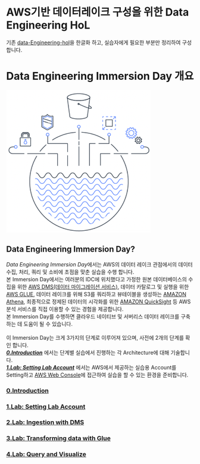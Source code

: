 # AWS기반 데이터레이크 구성을 위한 Data Engineering HoL

기존 [data-Engineering-hol](https://catalog.us-east-1.prod.workshops.aws/workshops/976050cc-0606-4b23-b49f-ca7b8ac4b153/en-US/)을 한글화 하고, 실습자에게 필요한 부분만 정리하여 구성합니다.

# Data Engineering Immersion Day 개요
![대체 텍스트](./images/intro.png)

## Data Engineering Immersion Day?
*Data Engineering Immersion Day*에서는 AWS의 데이터 레이크 관점에서의 데이터 수집, 처리, 쿼리 및 소비에 초점을 맞춘 실습을 수행 합니다.\
본 Immersion Day에서는 여러분의 IDC에 위치했다고 가정한 원본 데이터베이스의 수집을 위한 [AWS DMS(데이터 마이그레이션 서비스)](https://docs.aws.amazon.com/ko_kr/dms/latest/userguide/Welcome.html), 데이터 카탈로그 및 실행을 위한 [AWS GLUE](https://docs.aws.amazon.com/ko_kr/glue/latest/dg/what-is-glue.html), 데이터 레이크를 위해 S3를 쿼리하고 뷰테이블을 생성하는 [AMAZON Athena](https://docs.aws.amazon.com/ko_kr/athena/latest/ug/what-is.html), 최종적으로 정제된 데이터의 시각화를 위한 [AMAZON QuickSight](https://aws.amazon.com/ko/quicksight/) 등 AWS 분석 서비스를 직접 이용할 수 있는 경험을 제공합니다.\
본 Immersion Day를 수행하면 클라우드 네이티브 및 서버리스 데이터 레이크를 구축하는 데 도움이 될 수 있습니다.\
\
이 Immersion Day는 크게 3가지의 단계로 이루어져 있으며, 사전에 2개의 단계를 확인 합니다.\
[*__0.Introduction__*](./detail/introduction.md) 에서는 단계별 실습에서 진행하는 각 Architecture에 대해 기술합니다.\
[*__1.Lab: Setting Lab Account__*](./detail/1.Lab:SettingLabAccount.md) 에서는 AWS에서 제공하는 실습용 Account를 Setting하고 [AWS Web Console](https://signin.aws.amazon.com/signin?redirect_uri=https%3A%2F%2Fconsole.aws.amazon.com%2Fconsole%2Fhome%3FhashArgs%3D%2523%26isauthcode%3Dtrue%26state%3DhashArgsFromTB_us-west-2_fb2cdefd242e800d&client_id=arn%3Aaws%3Asignin%3A%3A%3Aconsole%2Fcanvas&forceMobileApp=0&code_challenge=_L_92-86xjANu4YyDZwXJj--tPwQK81v471vY05aM08&code_challenge_method=SHA-256)에 접근하여 실습을 할 수 있는 환경을 준비합니다.


### [0.Introduction](./detail/introduction.md)

### [1.Lab: Setting Lab Account](./detail/1.Lab:SettingLabAccount.md)

### [2.Lab: Ingestion with DMS](./detail/ingestion.md)

### [3.Lab: Transforming data with Glue](./detail/transformingdata.md)

### [4.Lab: Query and Visualize](./detail/queryandvisualize.md)


